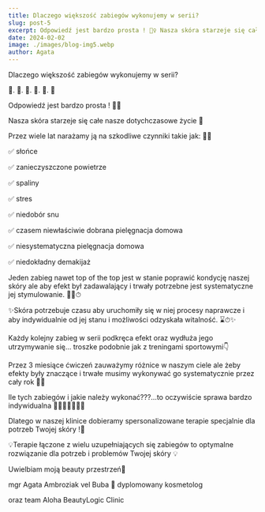 ```yaml
---
title: Dlaczego większość zabiegów wykonujemy w serii?
slug: post-5
excerpt: Odpowiedź jest bardzo prosta ! 💁‍♀️ Nasza skóra starzeje się całe nasze dotychczasowe życie 🤭
date: 2024-02-02
image: ./images/blog-img5.webp
author: Agata
---
```


Dlaczego większość zabiegów wykonujemy w serii?

🤔. 🤔. 🤔. 🤔. 🤔. 🤔

Odpowiedź jest bardzo prosta ! 💁‍♀️

Nasza skóra starzeje się całe nasze dotychczasowe życie 🤭

Przez wiele lat narażamy ją na szkodliwe czynniki takie jak: 🥴🆘

✅ słońce 

✅ zanieczyszczone powietrze

✅ spaliny

✅ stres

✅ niedobór snu

✅ czasem niewłaściwie dobrana pielęgnacja 
domowa

✅ niesystematyczna pielęgnacja domowa

✅ niedokładny demakijaż 

Jeden zabieg nawet top of the top jest w stanie poprawić kondycję naszej skóry ale aby efekt był zadawalający i trwały potrzebne jest systematyczne jej stymulowanie. 👩‍🔬⏱

✨Skóra potrzebuje czasu aby uruchomiły się w niej procesy naprawcze i aby indywidualnie od jej stanu i możliwości odzyskała witalność. ⌛️⏱✨

Każdy kolejny zabieg w serii podkręca efekt oraz wydłuża jego utrzymywanie się… troszke podobnie jak z treningami sportowymi👇

Przez 3 miesiące ćwiczeń zauważymy różnice w naszym ciele ale żeby efekty były znaczące i trwałe musimy wykonywać go systematycznie przez cały rok 💁‍♀️

Ile tych zabiegów i jakie należy wykonać???…to oczywiście sprawa bardzo indywidualna 👩‍🦰🧑‍🦰👩‍🦳🧓

Dlatego w naszej klinice dobieramy spersonalizowane terapie specjalnie dla potrzeb Twojej skóry !💫

💡Terapie łączone z wielu uzupełniających się zabiegów to optymalne rozwiązanie dla potrzeb i problemów Twojej skóry 💡


Uwielbiam moją beauty przestrzeń💜

mgr Agata Ambroziak vel Buba 🌸
dyplomowany kosmetolog 

oraz team Aloha BeautyLogic Clinic